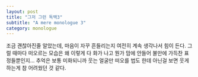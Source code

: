 ```yaml
---
layout: post
title: "그저 그런 독백3"
subtitle: "A mere monologue 3"
category: monologue
---
```


조금 괜찮아진줄 알았는데, 마음이 자꾸 흔들리는지 여전히 계속 생각나서 힘이 든다.
그럴 때마다 떠오르는 모습은 왜 이렇게 다 화가 나고 뭔가 맘에 안들어 불만에 가득찬 표정들뿐인지...
추억은 보통 미화되니까 웃는 얼굴만 떠오를 법도 한데 아닌걸 보면 웃게 하는게 참 어려웠던 것 같다.